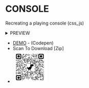 # CONSOLE
Recreating a playing console (css_js)
 <details>
  <summary>PREVIEW</summary><br><center>
<img src='prev.png' alt="https://raw.githubusercontent.com/Meet-kasediya/CONSOLE/master/prev.png" height='500' width='1050'>
  </center>
</details> 

- <a href="https://codepen.io/Meet_kasediya/pen/yLaYpvP">DEMO</a> - (Codepen)
- Scan To Download [Zip]<br>
- <img src='https://github.com/Meet-kasediya/CONSOLE/blob/master/qrcode_github.com.png' alt="https://github.com/Meet-kasediya/CONSOLE/blob/master/qrcode_github.com.png" height='100' width='105'>
